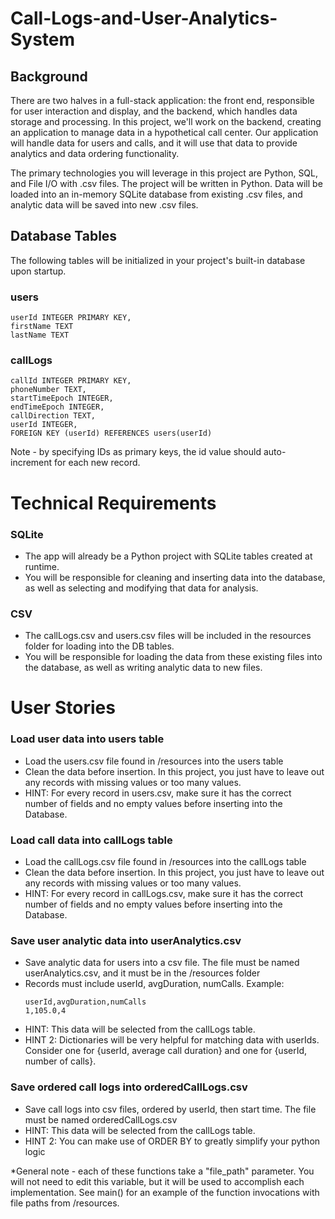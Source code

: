 # Call-Logs-and-User-Analytics-System

## Background 

There are two halves in a full-stack application: the front end, responsible for user interaction and display, and the backend, which handles data storage and processing. In this project, we'll work on the backend, creating an application to manage data in a hypothetical call center. Our application will handle data for users and calls, and it will use that data to provide analytics and data ordering functionality.

The primary technologies you will leverage in this project are Python, SQL, and File I/O with .csv files. The project will be written in Python. Data will be loaded into an in-memory SQLite database from existing .csv files, and analytic data will be saved into new .csv files. 

## Database Tables 

The following tables will be initialized in your project's built-in database upon startup.

### users
```
userId INTEGER PRIMARY KEY,
firstName TEXT
lastName TEXT
```

### callLogs
```
callId INTEGER PRIMARY KEY,
phoneNumber TEXT,
startTimeEpoch INTEGER,
endTimeEpoch INTEGER,
callDirection TEXT,
userId INTEGER,
FOREIGN KEY (userId) REFERENCES users(userId)
```

Note - by specifying IDs as primary keys, the id value should auto-increment for each new record.

# Technical Requirements

### SQLite

- The app will already be a Python project with SQLite tables created at runtime. 
- You will be responsible for cleaning and inserting data into the database, as well as selecting and modifying that data for analysis.  

### CSV

- The callLogs.csv and users.csv files will be included in the resources folder for loading into the DB tables.
- You will be responsible for loading the data from these existing files into the database, as well as writing analytic data to new files.

# User Stories


### Load user data into users table
- Load the users.csv file found in /resources into the users table
- Clean the data before insertion. In this project, you just have to leave out any records with missing values or too many values.
- HINT: For every record in users.csv, make sure it has the correct number of fields and no empty values before inserting into the Database.

### Load call data into callLogs table
- Load the callLogs.csv file found in /resources into the callLogs table 
- Clean the data before insertion. In this project, you just have to leave out any records with missing values or too many values.
- HINT: For every record in callLogs.csv, make sure it has the correct number of fields and no empty values before inserting into the Database.

### Save user analytic data into userAnalytics.csv
- Save analytic data for users into a csv file. The file must be named userAnalytics.csv, and it must be in the /resources folder
- Records must include userId, avgDuration, numCalls. Example:
  ```
  userId,avgDuration,numCalls
  1,105.0,4
  ```
- HINT: This data will be selected from the callLogs table.
- HINT 2: Dictionaries will be very helpful for matching data with userIds. Consider one for {userId, average call duration} and one for {userId, number of calls}. 

### Save ordered call logs into orderedCallLogs.csv
- Save call logs into csv files, ordered by userId, then start time. The file must be named orderedCallLogs.csv
- HINT: This data will be selected from the callLogs table.
- HINT 2: You can make use of ORDER BY to greatly simplify your python logic

*General note - each of these functions take a "file_path" parameter. You will not need to edit this variable, but it will be used to accomplish each implementation. See main() for an example of the function invocations with file paths from /resources.


